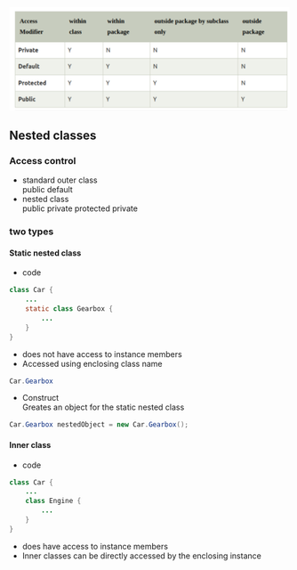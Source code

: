 ![avatar](https://github.com/kechenkristin/imagesGitHub/blob/main/notes/uni/accessControl.png)

## Nested classes

### Access control
- standard outer class  
public default
- nested class  
public private protected private

### two types
#### Static nested class  
- code
```java
class Car {
	...
	static class Gearbox {
		...
	}
}
```
- does not have access to instance members
- Accessed using enclosing class name
```java
Car.Gearbox
```
- Construct  
Greates an object for the static nested class  
```java
Car.Gearbox nestedObject = new Car.Gearbox();
```

#### Inner class  
- code
```java
class Car {
	...
	class Engine {
		...
	}
}
```
- does have access to instance members
- Inner classes can be directly accessed by the enclosing instance
